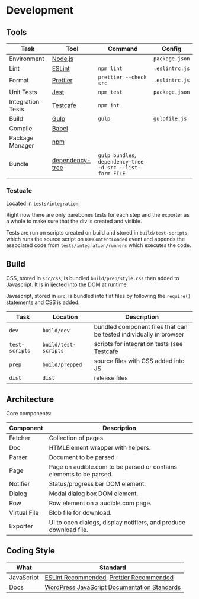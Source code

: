 Development
===========

Tools
-----

| Task              | Tool                | Command                                                   | Config         |
|-------------------|---------------------|-----------------------------------------------------------|----------------|
| Environment       | [Node.js][]         |                                                           | `package.json` |
| Lint              | [ESLint][]          | `npm lint`                                                | `.eslintrc.js` |
| Format            | [Prettier][]        | `prettier --check src`                                    | `.eslintrc.js` |
| Unit Tests        | [Jest][]            | `npm test`                                                | `package.json` |
| Integration Tests | [Testcafe][]        | `npm int`                                                 |                |
| Build             | [Gulp][]            | `gulp`                                                    | `gulpfile.js`  |
| Compile           | [Babel][]           |                                                           |                |
| Package Manager   | [npm][]             |                                                           |                |
| Bundle            | [dependency-tree][] | `gulp bundles`, `dependency-tree -d src --list-form FILE` |                |

[Node.js]: https://nodejs.org/
[ESLint]: https://eslint.org/
[Prettier]: https://prettier.io/
[Jest]: https://jestjs.io/
[Testcafe]: https://testcafe.io/
[Gulp]: https://gulpjs.com/docs/en/getting-started/quick-start
[Babel]: https://babeljs.io/
[npm]: https://www.npmjs.com/
[dependency-tree]: https://github.com/dependents/node-dependency-tree

### Testcafe

Located in `tests/integration`.

Right now there are only barebones tests for each step and the exporter as a
whole to make sure that the div is created and visible.

Tests are run on scripts created on build and stored in `build/test-scripts`,
which runs the source script on `DOMContentLoaded` event and appends the
associated code from `tests/integration/runners` which executes the code.

Build
-----

CSS, stored in `src/css`, is bundled `build/prep/style.css` then added to
Javascript. It is in ijected into the DOM at runtime.

Javascript, stored in `src`, is bundled into flat files by following the
`require()` statements and CSS is added.

| Task           | Location             | Description                                                        |
|----------------|----------------------|--------------------------------------------------------------------|
| `dev`          | `build/dev`          | bundled component files that can be tested individually in browser |
| `test-scripts` | `build/test-scripts` | scripts for integration tests (see [Testcafe](#Testcafe)           |
| `prep`         | `build/prepped`      | source files with CSS added into JS                                |
| `dist`         | `dist`               | release files                                                      |

Architecture
------------

Core components:

| Component    | Description                                                         |
|--------------|---------------------------------------------------------------------|
| Fetcher      | Collection of pages.                                                |
| Doc          | HTMLElement wrapper with helpers.                                   |
| Parser       | Document to be parsed.                                              |
| Page         | Page on audible.com to be parsed or contains elements to be parsed. |
| Notifier     | Status/progress bar DOM element.                                    |
| Dialog       | Modal dialog box DOM element.                                       |
| Row          | Row element on a audible.com page.                                  |
| Virtual File | Blob file for download.                                             |
| Exporter     | UI to open dialogs, display notifiers, and produce download file.   |

Coding Style
------------

| What       | Standard                                         |
|------------|--------------------------------------------------|
| JavaScript | [ESLint Recommended][], [Prettier Recommended][] |
| Docs       | [WordPress JavaScript Documentation Standards][] |

[ESLint Recommended]: https://eslint.org/docs/latest/rules/
[Prettier Recommended]: https://github.com/prettier/eslint-plugin-prettier
[WordPress JavaScript Documentation Standards]: https://developer.wordpress.org/coding-standards/inline-documentation-standards/javascript/
